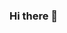 ### Hi there 👋

<!--
**petevs/petevs** is a ✨ _special_ ✨ repository because its `README.md` (this file) appears on your GitHub profile.

Here are some ideas to get you started:

- 🔭 I’m currently working on the Full Stack Web Development Program at Lambda School
- 🌱 I’m currently learning Redux
- 👯 I’m looking to collaborate on ...
- 🤔 I’m looking for help with ...
- 💬 Ask me about ...
- 📫 How to reach me: pete@petevs.com
- ⚡ Fun fact: ...
-->
